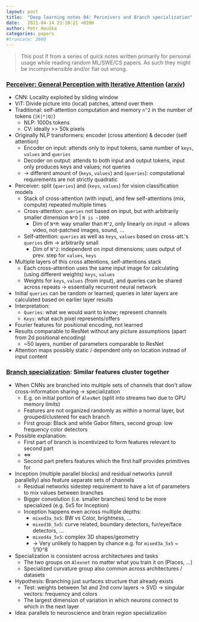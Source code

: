 ```yaml
---
layout: post
title:  "Deep learning notes 04: Perceivers and Branch specialization"
date:   2021-04-14 23:10:21 +0200
author: Petr Houška
categories: papers
#truncate: 3600
---  
```


> This post if from a series of quick notes written primarily for personal usage while reading random ML/SWE/CS papers. As such they might be incomprehensible and/or flat out wrong.

### [Perceiver: General Perception with Iterative Attention](https://www.youtube.com/watch?v=P_xeshTnPZg) ([arxiv](https://arxiv.org/abs/2103.03206))
- CNN: Locality exploited by sliding window 
- ViT: Divide picture into (local) patches, attend over them 
- Traditional: self-attention computation and memory `n^2` in the number of tokens (`|K|*|Q|`)
  - NLP: 1000s tokens
  - CV: ideally >> 50k pixels
- Originally NLP transformers: encoder (cross attention) & decoder (self attention)
  - Encoder on input: attends only to input tokens, same number of `keys`, `values` and `queries`
  - Decoder on output: attends to both input and output tokens, input only produces keys and values; not queries 
  - -> different amount of (`keys`, `values`) and (`queries`): computational requirements are not strictly quadratic
- Perceiver: split (`queries`) and (`keys`, `values`) for vision classification models
  - Stack of cross-attention (with input), and few self-attentions (mix, compute) repeated multiple times
  - Cross-attention: `queries` not based on input, but with arbitrarily smaller dimension `N*D` | `N is ~1000`
    - Dim of `N*M`: way smaller than `M^2`, only linearly on input -> allows video, not-patched images, sound, …
  - Self-attention: `queries` as well as `keys`, `values` based on cross-att.'s `queries` dim -> arbitrarily small
    - Dim of `N^2`: independent on input dimensions; uses output of prev. step for `values`, `keys`
- Multiple layers of this cross attentions, self-attentions stack 
  - Each cross-attention uses the same input image for calculating (using different weights) `keys`, `values` 
  - Weights for `keys`, `values` (from input), and queries can be shared across repeats -> essentially recurrent neural network
- Initial `queries` can be random or learned; queries in later layers are calculated based on earlier layer results
- Interpretation:
  - `Queries`: what we would want to know; represent channels
  - `Keys`: what each pixel represents/offers
- Fourier features for positional encoding, not learned 
- Results comparable to ResNet without any picture assumptions (apart from 2d positional encoding)
  - ~50 layers, number of parameters comparable to ResNet 
- Attention maps possibly static / dependent only on location instead of input content


### [Branch specialization](https://distill.pub/2020/circuits/branch-specialization/): Similar features cluster together
- When CNNs are branched into multiple sets of channels that don't allow cross-information sharing -> specialization
  - E.g. on initial portion of `AlexNet` (split into streams two due to GPU memory limits)
  - Features are not organized randomly as within a normal layer, but grouped/clustered for each branch
  - First group: Black and white Gabor filters, second group: low frequency color detectors
- Possible explanation:
  - First part of branch is incentivized to form features relevant to second part 
  - <=> 
  - Second part prefers features which the first half provides primitives for
- Inception (multiple parallel blocks) and residual networks (unroll parallelly) also feature separate sets of channels
  - Residual networks sidestep requirement to have a lot of parameters to mix values between branches
  - Bigger convolution (i.e. smaller branches) tend to be more specialized (e.g. 5x5 for Inception)
  - Inception happens even across multiple depths:
    - `mixed3a_5x5`: BW vs Color, brightness, …
    - `mixed3b_5x5`: curve related, boundary detectors, fur/eye/face detectors, …
    - `mixed4a_5x5`: complex 3D shapes/geometry 
    - -> Very unlikely to happen by chance e.g. for `mixed3a_5x5` ~ 1/10^8
- Specialization is consistent across architectures and tasks
  - The two groups on `Alexnet` no matter what you train it on (Places, …)
  - Specialized curvature group also common across architectures / datasets
- Hypothesis: Branching just surfaces structure that already exists
  - Test: weights between 1st and 2nd conv layers -> SVD -> singular vectors: frequency and colors
  - The largest dimension of variation in which neurons connect to which in the next layer
- Idea: parallels to neuroscience and brain region specialization